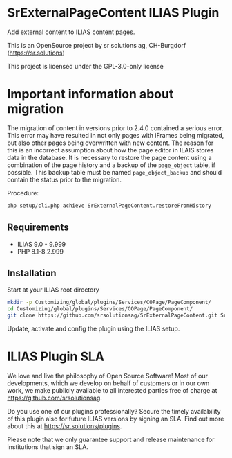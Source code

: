 # SrExternalPageContent ILIAS Plugin

Add external content to ILIAS content pages.

This is an OpenSource project by sr solutions ag, CH-Burgdorf (https://sr.solutions)

This project is licensed under the GPL-3.0-only license


# Important information about migration

The migration of content in versions prior to 2.4.0 contained a serious 
error. This error may have resulted in not only pages with iFrames being migrated, but also other pages being overwritten with new content. The reason for this is an incorrect assumption about how the page editor in ILAIS stores data in the database.
It is necessary to restore the page content using a combination of the page history and a backup of the `page_object` table, if possible. This backup table must be named `page_object_backup` and should contain the status prior to the migration.

Procedure:

```bash
php setup/cli.php achieve SrExternalPageContent.restoreFromHistory
```



## Requirements

* ILIAS 9.0 - 9.999
* PHP 8.1-8.2.999

## Installation

Start at your ILIAS root directory

```bash
mkdir -p Customizing/global/plugins/Services/COPage/PageComponent/
cd Customizing/global/plugins/Services/COPage/PageComponent/
git clone https://github.com/srsolutionsag/SrExternalPageContent.git SrExternalPageContent
```

Update, activate and config the plugin using the ILIAS setup.

# ILIAS Plugin SLA

We love and live the philosophy of Open Source Software! Most of our developments, which we develop on behalf of customers or in our own work, we make publicly available to all interested parties free of charge at https://github.com/srsolutionsag.

Do you use one of our plugins professionally? Secure the timely availability of this plugin also for future ILIAS versions by signing an SLA. Find out more about this at https://sr.solutions/plugins.

Please note that we only guarantee support and release maintenance for institutions that sign an SLA.
